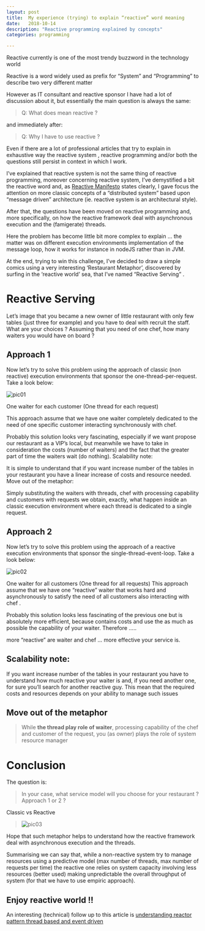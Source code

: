```yaml
---
layout: post
title:  My experience (trying) to explain “reactive” word meaning 
date:   2018-10-14
description: "Reactive programming explained by concepts"
categories: programming

---
```

<!--
![cover][cover]
<br>
-->

Reactive currently is one of the most trendy buzzword in the technology world

Reactive is a word widely used as prefix for “System” and “Programming” to describe two very different matter

However as IT consultant and reactive sponsor I have had a lot of discussion about it, but essentially the main question is always the same:
> Q: What does mean reactive ?

and immediately after:
> Q: Why I have to use reactive ?

Even if there are a lot of professional articles that try to explain in exhaustive way the reactive system , reactive programming and/or both the questions still persist in context in which I work.

I’ve explained that reactive system is not the same thing of reactive programming, moreover concerning reactive system, I’ve demystified a bit the reactive word and, as [Reactive Manifesto] states clearly, I gave focus the attention on more classic concepts of a “distributed system” based upon “message driven” architecture (ie. reactive system is an architectural style).

After that, the questions have been moved on reactive programming and, more specifically, on how the reactive framework deal with asynchronous execution and the (famigerate) threads.

Here the problem has become little bit more complex to explain … the matter was on different execution environments implementation of the message loop, how it works for instance in nodeJS rather than in JVM.

At the end, trying to win this challenge, I’ve decided to draw a simple comics using a very interesting ‘Restaurant Metaphor’, discovered by surfing in the ‘reactive world’ sea, that I’ve named “Reactive Serving” .

# Reactive Serving

Let’s image that you became a new owner of little restaurant with only few tables (just three for example) and you have to deal with recruit the staff. What are your choices ? Assuming that you need of one chef, how many waiters you would have on board ?

## Approach 1

Now let’s try to solve this problem using the approach of classic (non reactive) execution environments that sponsor the one-thread-per-request. Take a look below:

![pic01][pic01]

One waiter for each customer (One thread for each request)

This approach assume that we have one waiter completely dedicated to the need of one specific customer interacting synchronously with chef.

Probably this solution looks very fascinating, especially if we want propose our restaurant as a VIP’s local, but meanwhile we have to take in consideration the costs (number of waiters) and the fact that the greater part of time the waiters wait (do nothing).
Scalability note:

It is simple to understand that if you want increase number of the tables in your restaurant you have a linear increase of costs and resource needed.
Move out of the metaphor:

Simply substituting the waiters with threads, chef with processing capability and customers with requests we obtain, exactly, what happen inside an classic execution environment where each thread is dedicated to a single request.

## Approach 2

Now let’s try to solve this problem using the approach of a reactive execution environments that sponsor the single-thread-event-loop. Take a look below:

![pic02][pic02]


One waiter for all customers (One thread for all requests)
This approach assume that we have one “reactive” waiter that works hard and asynchronously to satisfy the need of all customers also interacting with chef .

Probably this solution looks less fascinating of the previous one but is absolutely more efficient, because contains costs and use the as much as possible the capability of your waiter. Therefore …..

more “reactive” are waiter and chef … more effective your service is.

## Scalability note:

If you want increase number of the tables in your restaurant you have to understand how much reactive your waiter is and, if you need another one, for sure you’ll search for another reactive guy. This mean that the required costs and resources depends on your ability to manage such issues

## Move out of the metaphor

> While **the thread play role of waiter**, processing capability of the chef and customer of the request, you (as owner) plays the role of system resource manager

# Conclusion

The question is: 
> In your case, what service model will you choose for your restaurant ? Approach 1 or 2 ?

Classic vs Reactive
> ![pic03][pic03]


Hope that such metaphor helps to understand how the reactive framework deal with asynchronous execution and the threads.


Summarising we can say that, while a non-reactive system try to manage resources using a predictive model (max number of threads, max number of requests per time) the reactive one relies on system capacity involving less resources (better used) making unpredictable the overall throughput of system (for that we have to use empiric approach).


## Enjoy reactive world !!

An interesting (technical) follow up to this article is [understanding reactor pattern thread based and event driven][article01]

[Reactive Manifesto]: https://www.reactivemanifesto.org/
[article01]: https://dzone.com/articles/understanding-reactor-pattern-thread-based-and-eve
[pic01]: /bsorrentino/assets/reactive-programming/reactive-programming01.png
[pic02]: /bsorrentino/assets/reactive-programming/reactive-programming02.png
[pic03]: /bsorrentino/assets/reactive-programming/reactive-programming03.png